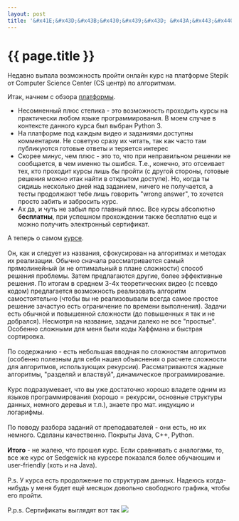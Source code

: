 ```yaml
---
layout: post
title: '&#x41E;&#x43D;&#x43B;&#x430;&#x439;&#x43D; &#x43A;&#x443;&#x440;&#x441;: &#x22;&#x410;&#x43B;&#x433;&#x43E;&#x440;&#x438;&#x442;&#x43C;&#x44B;: &#x442;&#x435;&#x43E;&#x440;&#x438;&#x44F; &#x438; &#x43F;&#x440;&#x430;&#x43A;&#x442;&#x438;&#x43A;&#x430;. &#x41C;&#x435;&#x442;&#x43E;&#x434;&#x44B;&#x22;'
---
```


{{ page.title }}
================
<p>
	Недавно выпала возможность пройти онлайн курс на платформе Stepik от Computer Science Center (CS центр) по алгоритмам. 
</p>

<p>
	Итак, начнем с обзора <a href = "https://stepik.org">платформы</a>. 
	<ul>
		<li>Несомненный плюс степика - это возможность проходить курсы на практически любом языке программирования. В моем случае в контексте данного курса был выбран Python 3. </li>
		<li>На платформе под каждым видео и заданиями доступны комментарии. Не советую сразу их читать, так как часто там публикуются готовые ответы и теряется интерес </li>
		<li>Скорее минус, чем плюс - это то, что при неправильном решении не сообщается, в чем именно ты ошибся. Т.е., конечно, это отсеивает тех, кто проходит курсы лишь бы пройти (с другой стороны, готовые решения можно итак найти в открытом доступе). Но, когда ты сидишь несколько дней над заданием, ничего не получается, а тесты продолжают тебе лишь говорить "wrong answer", то хочется просто забить и забросить курс. </li>
		<li>Ах да, и чуть не забыл про главный плюс. Все курсы абсолютно <b>бесплатны</b>, при успешном прохождении также бесплатно еще и можно получить электронный сертификат.  </li>
	</ul>
	А теперь о самом <a href = "https://stepik.org/course/217">курсе</a>. <br/><br/>
	Он, как и следует из названия, сфокусирован на алгоритмах и методах их реализации. Обычно сначала рассматривается самый прямолинейный (и не оптимальный в плане сложности) способ решения проблемы. Затем предлагаются другие, более эффективные решения. По итогам в среднем 3-4х теоретических видео (с псевдо кодом) предлагается возможность реализовать алгоритм самостоятельно (чтобы вы не реализовывали всегда самое простое решение зачастую есть ограничение по времени выполнения). Задачи есть обычной и повышенной сложности (до повышенных я так и не добрался). Несмотря на название, задачи далеко не все "простые". Особенно сложными для меня были коды Хаффмана и быстрая сортировка.
	<br/><br/>
	По содержанию - есть небольшая вводная по сложностям алгоритмов (особенно полезным для себя нашел объяснения о расчете сложности для алгоритмов, использующих рекурсии). Рассматриваются жадные алгоритмы, "разделяй и властвуй", динамическое программирование. 
	<br/><br/>
	Курс подразумевает, что вы уже достаточно хорошо владете одним из языков программирования (хорошо = рекурсии, основные структуры данных, немного деревья и т.п.), знаете про мат. индукцию и логарифмы.
	<br/><br/>
	По поводу разбора заданий от преподавателей - они есть, но их немного. Сделаны качественно. Покрыты Java, C++, Python.
	<br/><br/>
	<b>Итого</b> - не жалею, что прошел курс. Если сравнивать с аналогами, то, все же курс от Sedgewick на курсере показался более обучающим и user-friendly (хоть и на Java). 
	<br/><br/>
	P.s. У курса есть продолжение по структурам данных. Надеюсь когда-нибудь у меня будет ещё месяцок довольно свободного графика, чтобы его пройти.

</p>
P.p.s. Сертификаты выглядят вот так

<img src="https://raw.githubusercontent.com/trthhrtz/PythonStepic/master/PythonBasics/Algorithms1/certificate.png" style="max-height: 300px;" />
